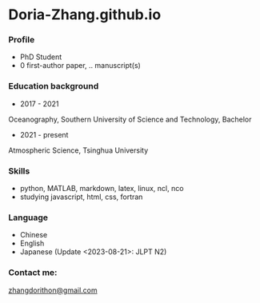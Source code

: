 # Doria-Zhang.github.io

### Profile
- PhD Student
- 0 first-author paper, .. manuscript(s)

### Education background
- 2017 - 2021 
 
 Oceanography, Southern University of Science and Technology, Bachelor
- 2021 - present
 
 Atmospheric Science, Tsinghua University

### Skills
- python, MATLAB, markdown, latex, linux, ncl, nco
- studying javascript, html, css, fortran

### Language
- Chinese
- English
- Japanese (Update <2023-08-21>: JLPT N2)

### Contact me: 
zhangdorithon@gmail.com
